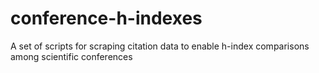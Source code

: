 # conference-h-indexes
A set of scripts for scraping citation data to enable h-index comparisons among scientific conferences
